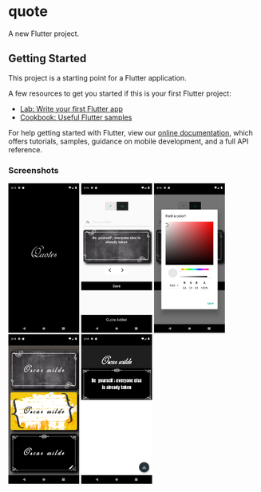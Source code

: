 # quote

A new Flutter project.

## Getting Started

This project is a starting point for a Flutter application.

A few resources to get you started if this is your first Flutter project:

- [Lab: Write your first Flutter app](https://flutter.dev/docs/get-started/codelab)
- [Cookbook: Useful Flutter samples](https://flutter.dev/docs/cookbook)

For help getting started with Flutter, view our
[online documentation](https://flutter.dev/docs), which offers tutorials,
samples, guidance on mobile development, and a full API reference.

### Screenshots

<img src="screenshots/ss1.png" height="300em" /> <img src="screenshots/ss2.png" height="300em" /> <img src="screenshots/ss3.png" height="300em" />
  <img src="screenshots/ss4.png" height="300em" />  <img src="screenshots/ss5.png" height="300em" /> 
 
